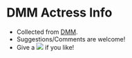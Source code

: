 # DMM Actress Info

* Collected from [DMM](http://actress.dmm.co.jp/-/top/).
* Suggestions/Comments are welcome!
* Give a <img src="https://render.githubusercontent.com/render/math?math=\star"> if you like!
